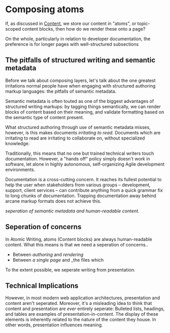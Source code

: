 # Composing atoms

If, as discussed in [Content](content.md), we store our content in "atoms", or topic-scoped content blocks, then how do we render these onto a page?

On the whole, particularly in relation to developer documentation, the preference is for longer pages with well-structured subsections

## The pitfalls of structured writing and semantic metadata

Before we talk about composing layers, let's talk about the one greatest irritations normal people have when engaging with structured authoring markup languages: the pitfalls of semantic metadata.

Semantic metadata is often touted as one of the biggest advantages of structured writing markups: by tagging things semantically, we can render blocks of content based on their meaning, and validate formatting based on the semantic type of content present. 

What structured authoring through use of semantic metadata misses, however, is this makes documents _irritating to read._ Documents which are irritating to read are irritating to collaborate on, without specialized knowledge. 

Traditionally, this means that no one but trained technical writers touch documentation. However, a "hands off" policy simply doesn't work in software, let alone in highly autonomous, self-organizing Agile development environments. 

Documentation is a cross-cutting concern. It reaches its fullest potential to help the user when stakeholders from various groups – development, support, client services – can contribute anything from a quick grammar fix to long chunks of documentation. Trapping documentation away behind arcane markup formats does not achieve this.

_seperation of semantic metadata and human-readable content_. 


## Seperation of concerns

In Atomic Writing, atoms (Content blocks) are always human-readable content. What this means is that we need a seperation of concerns..

* Between _authoring_ and _rendering_
* Between _a single page_ and _the files which 


To the extent possible, we seperate writing from presentation. 




## Technical Implications

However, in most modern web application architectures, presentation and content aren't seperated. Moreover, it's a misleading idea to think that content and presentation are _ever_ entirely seperate: Bulleted lists, headings, and tables are examples of presentation-in-content. The display of these elements is inherently related to the nature of the content they house. In other words, presentation influences meaning.


